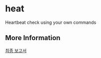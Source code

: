 # heat
Heartbeat check using your own commands

## More Information
[최종 보고서](https://github.com/chrisais9/heat/blob/4287656c0996895fd21b0ac733f9a042182cacfc/HEAT_%EB%B3%B4%EA%B3%A0%EC%84%9C.pdf)
